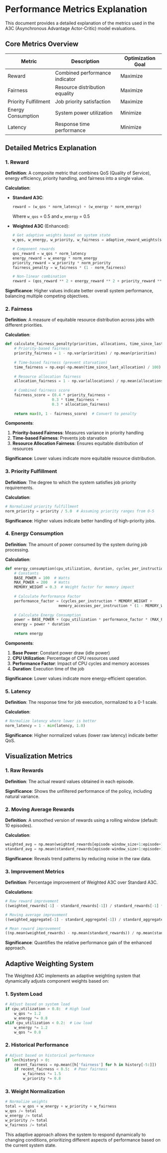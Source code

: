 # Performance Metrics Explanation

This document provides a detailed explanation of the metrics used in the A3C (Asynchronous Advantage Actor-Critic) model evaluations.

## Core Metrics Overview

| Metric | Description | Optimization Goal |
|--------|-------------|------------------|
| Reward | Combined performance indicator | Maximize |
| Fairness | Resource distribution equality | Maximize |
| Priority Fulfillment | Job priority satisfaction | Maximize |
| Energy Consumption | System power utilization | Minimize |
| Latency | Response time performance | Minimize |

## Detailed Metrics Explanation

### 1. Reward

**Definition**: A composite metric that combines QoS (Quality of Service), energy efficiency, priority handling, and fairness into a single value.

**Calculation**:
- **Standard A3C**:
  ```python
  reward = (w_qos * norm_latency) + (w_energy * norm_energy)
  ```
  Where `w_qos` = 0.5 and `w_energy` = 0.5

- **Weighted A3C** (Enhanced):
  ```python
  # Get adaptive weights based on system state
  w_qos, w_energy, w_priority, w_fairness = adaptive_reward_weights(state, history, cpu_utilization)
  
  # Component rewards
  qos_reward = w_qos * norm_latency
  energy_reward = w_energy * norm_energy
  priority_reward = w_priority * norm_priority
  fairness_penalty = w_fairness * (1 - norm_fairness)
  
  # Non-linear combination
  reward = (qos_reward ** 2 + energy_reward ** 2 + priority_reward ** 2) ** 0.5 - fairness_penalty
  ```

**Significance**: Higher values indicate better overall system performance, balancing multiple competing objectives.

### 2. Fairness

**Definition**: A measure of equitable resource distribution across jobs with different priorities.

**Calculation**:
```python
def calculate_fairness_penalty(priorities, allocations, time_since_last_allocation):
    # Priority-based fairness
    priority_fairness = 1 - np.var(priorities) / np.mean(priorities)
    
    # Time-based fairness (prevent starvation)
    time_fairness = np.exp(-np.mean(time_since_last_allocation) / 100)
    
    # Resource allocation fairness
    allocation_fairness = 1 - np.var(allocations) / np.mean(allocations)
    
    # Combined fairness score
    fairness_score = (0.4 * priority_fairness + 
                     0.3 * time_fairness + 
                     0.3 * allocation_fairness)
    
    return max(0, 1 - fairness_score)  # Convert to penalty
```

**Components**:
1. **Priority-based Fairness**: Measures variance in priority handling
2. **Time-based Fairness**: Prevents job starvation
3. **Resource Allocation Fairness**: Ensures equitable distribution of resources

**Significance**: Lower values indicate more equitable resource distribution.

### 3. Priority Fulfillment

**Definition**: The degree to which the system satisfies job priority requirements.

**Calculation**: 
```python
# Normalized priority fulfillment
norm_priority = priority / 5.0  # Assuming priority ranges from 0-5
```

**Significance**: Higher values indicate better handling of high-priority jobs.

### 4. Energy Consumption

**Definition**: The amount of power consumed by the system during job processing.

**Calculation**:
```python
def energy_consumption(cpu_utilization, duration, cycles_per_instruction, memory_accesses_per_instruction):
    # Constants
    BASE_POWER = 100  # Watts
    MAX_POWER = 200   # Watts
    MEMORY_WEIGHT = 0.3  # Weight factor for memory impact
    
    # Calculate Performance Factor
    performance_factor = (cycles_per_instruction * MEMORY_WEIGHT + 
                        memory_accesses_per_instruction * (1 - MEMORY_WEIGHT))
    
    # Calculate Energy Consumption
    power = BASE_POWER + (cpu_utilization * performance_factor * (MAX_POWER - BASE_POWER))
    energy = power * duration
    
    return energy
```

**Components**:
1. **Base Power**: Constant power draw (idle power)
2. **CPU Utilization**: Percentage of CPU resources used
3. **Performance Factor**: Impact of CPU cycles and memory accesses
4. **Duration**: Execution time of the job

**Significance**: Lower values indicate more energy-efficient operation.

### 5. Latency

**Definition**: The response time for job execution, normalized to a 0-1 scale.

**Calculation**:
```python
# Normalize latency where lower is better
norm_latency = 1 - min(latency, 1.0)
```

**Significance**: Higher normalized values (lower raw latency) indicate better QoS.

## Visualization Metrics

### 1. Raw Rewards

**Definition**: The actual reward values obtained in each episode.

**Significance**: Shows the unfiltered performance of the policy, including natural variance.

### 2. Moving Average Rewards

**Definition**: A smoothed version of rewards using a rolling window (default: 10 episodes).

**Calculation**:
```python
weighted_avg = np.mean(weighted_rewards[episode-window_size+1:episode+1])
standard_avg = np.mean(standard_rewards[episode-window_size+1:episode+1])
```

**Significance**: Reveals trend patterns by reducing noise in the raw data.

### 3. Improvement Metrics

**Definition**: Percentage improvement of Weighted A3C over Standard A3C.

**Calculations**:
```python
# Raw reward improvement
((weighted_rewards[-1] - standard_rewards[-1]) / standard_rewards[-1] * 100)

# Moving average improvement
((weighted_aggregate[-1] - standard_aggregate[-1]) / standard_aggregate[-1] * 100)

# Mean reward improvement
((np.mean(weighted_rewards) - np.mean(standard_rewards)) / np.mean(standard_rewards) * 100)
```

**Significance**: Quantifies the relative performance gain of the enhanced approach.

## Adaptive Weighting System

The Weighted A3C implements an adaptive weighting system that dynamically adjusts component weights based on:

### 1. System Load

```python
# Adjust based on system load
if cpu_utilization > 0.8:  # High load
    w_qos *= 1.2
    w_energy *= 0.8
elif cpu_utilization < 0.2:  # Low load
    w_energy *= 1.2
    w_qos *= 0.8
```

### 2. Historical Performance

```python
# Adjust based on historical performance
if len(history) > 0:
    recent_fairness = np.mean([h['fairness'] for h in history[-5:]])
    if recent_fairness < 0.5:  # Poor fairness
        w_fairness *= 1.5
        w_priority *= 0.8
```

### 3. Weight Normalization

```python
# Normalize weights
total = w_qos + w_energy + w_priority + w_fairness
w_qos /= total
w_energy /= total
w_priority /= total
w_fairness /= total
```

This adaptive approach allows the system to respond dynamically to changing conditions, prioritizing different aspects of performance based on the current system state. 